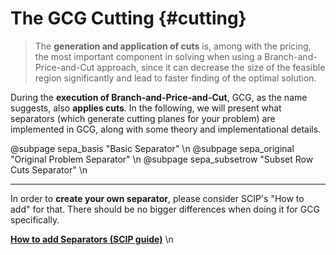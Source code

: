 # The GCG Cutting {#cutting}
> The **generation and application of cuts** is, among with the pricing, the most important component in solving when
> using a Branch-and-Price-and-Cut approach, since it can decrease the size of the feasible region significantly and
> lead to faster finding of the optimal solution.

During the **execution of Branch-and-Price-and-Cut**, GCG, as the name suggests, also **applies cuts**.
In the following, we will present what separators (which generate cutting planes for your problem) are implemented in
GCG, along with some theory and implementational details.

@subpage sepa_basis "Basic Separator" \n
@subpage sepa_original "Original Problem Separator" \n
@subpage sepa_subsetrow "Subset Row Cuts Separator" \n

<hr>

In order to **create your own separator**, please consider SCIP's "How to add" for that. There should be no bigger
differences when doing it for GCG specifically.

[**How to add Separators (SCIP guide)**](https://scipopt.org/doc/html/SEPA.php) \n
